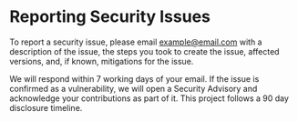 # Reporting Security Issues

To report a security issue, please email
[example@email.com](mailto:example@email.com)
with a description of the issue, the steps you took to create the issue,
affected versions, and, if known, mitigations for the issue.

We will respond within 7 working days of your
email. If the issue is confirmed as a vulnerability, we will open a
Security Advisory and acknowledge your contributions as part of it. This project
follows a 90 day disclosure timeline.
